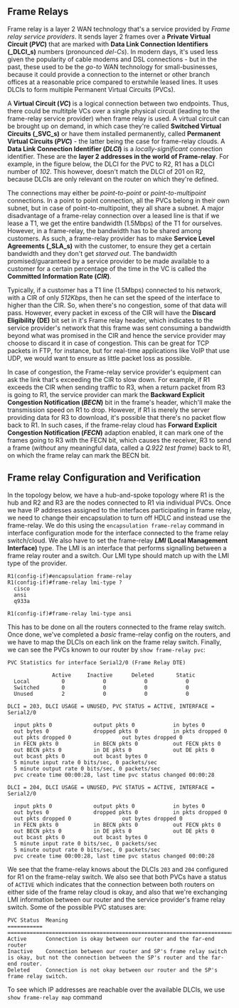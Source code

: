 ## Frame Relays
Frame relay is a layer 2 WAN technology that's a service provided by _Frame relay service providers_. It sends layer 2 frames over a **Private Virtual Circuit (_PVC_)** that are marked with **Data Link Connection Identifiers (_DLCI_s)** numbers (pronounced *del-Cs*). In modern days, it's used less given the popularity of cable modems and DSL connections - but in the past, these used to be the _go-to_ WAN technology for small-businesses, because it could provide a connection to the internet or other branch offices at a reasonable price compared to erstwhile leased lines. It uses DLCIs to form multiple Permanent Virtual Circuits (PVCs).

A **Virtual Circuit (_VC_)** is a logical connection between two endpoints. Thus, there could be multitple VCs over a single physical circuit (leading to the frame-relay service provider) when frame relay is used. A virtual circuit can be brought up on demand, in which case they're called **Switched Virtual Circuits (_SVC_s)** or have them installed permanently, called **Permanent Virtual Circuits (_PVC_)** - the latter being the case for frame-relay clouds. A **Data Link Connection Identifier (_DLCI_)** is a _locally-significant_ connection identifier. These are the **layer 2 addresses in the world of Frame-relay**. For example, in the figure below, the DLCI for the PVC to R2, R1 has a DLCI number of _102_. This however, doesn't match the DLCI of 201 on R2, because DLCIs are only relevant on the router on which they're defined.

The connections may either be _point-to-point_ or _point-to-multipoint_ connections. In a point to point connection, all the PVCs belong in their own subnet, but in case of point-to-multipoint, they all share a subnet. A major disadvantage of a frame-relay connection over a leased line is that if we lease a T1, we get the entire bandwidth (1.5Mbps) of the T1 for ourselves. However, in a frame-relay, the bandwidth has to be shared among customers. As such, a frame-relay provider has to make **Service Level Agreements (_SLA_s)** with the customer, to ensure they get a certain bandwidth and they don't get _starved out_. The bandwidth promised/guaranteed by a service provider to be made available to a customer for a certain percentage of the time in the VC is called the **Committed Information Rate (_CIR_)**.

Typically, if a customer has a T1 line (1.5Mbps) connected to his network, with a CIR of only *512Kbps*, then he can set the speed of the interface to higher than the CIR. So, when there's no congestion, some of that data will pass. However, every packet in excess of the CIR will have the **Discard Eligibility (DE)** bit set in it's Frame relay header, which indicates to the service provider's network that this frame was sent consuming a bandwidth beyond what was promised in the CIR and hence the service provider may choose to discard it in case of congestion. This can be great for TCP packets in FTP, for instance, but for real-time applications like VoIP that use UDP, we would want to ensure as little packet loss as possible.

In case of congestion, the Frame-relay service provider's equipment can ask the link that's exceeding the CIR to slow down. For example, if R1 exceeds the CIR when sending traffic to R3, when a return packet from R3 is going to R1, the service provider can mark the **Backward Explicit Congestion Notification (_BECN_)** bit in the frame's header, which'll make the transmission speed on R1 to drop. However, if R1 is merely the server providing data for R3 to download, it's possible that there's no packet flow back to R1. In such cases, if the frame-relay cloud has **Forward Explicit Congestion Notification (_FECN_)** adaption enabled, it can mark one of the frames going to R3 with the FECN bit, which causes the receiver, R3 to send a frame (_without_ any meaningful data, called a _Q.922 test frame_) back to R1, on which the frame relay can mark the BECN bit.

## Frame relay Configuration and Verification
In the topology below, we have a hub-and-spoke topology where R1 is the hub and R2 and R3 are the nodes connected to R1 via individual PVCs. Once we have IP addresses assigned to the interfaces participating in frame relay, we need to change their encapsulation to turn off HDLC and instead use the frame-relay. We do this using the `encapsulation frame-relay` command in interface configuration mode for the interface connected to the frame relay switch/cloud. We also have to set the frame-relay **_LMI_ (Local Management Interface)** type. The LMI is an interface that performs signalling between a frame relay router and a switch. Our LMI type should match up with the LMI type of the provider.

```
R1(config-if)#encapsulation frame-relay
R1(config-if)#frame-relay lmi-type ?
  cisco
  ansi
  q933a

R1(config-if)#frame-relay lmi-type ansi
```

This has to be done on all the routers connected to the frame relay switch. Once done, we've completed a _basic_ frame-relay config on the routers, and we have to map the DLCIs on each link on the frame relay switch. Finally, we can see the PVCs known to our router by `show frame-relay pvc`:
```
PVC Statistics for interface Serial2/0 (Frame Relay DTE)

              Active     Inactive      Deleted       Static
  Local          0            0            0            0
  Switched       0            0            0            0
  Unused         2            0            0            0

DLCI = 203, DLCI USAGE = UNUSED, PVC STATUS = ACTIVE, INTERFACE = Serial2/0

  input pkts 0             output pkts 0            in bytes 0
  out bytes 0              dropped pkts 0           in pkts dropped 0
  out pkts dropped 0                out bytes dropped 0
  in FECN pkts 0           in BECN pkts 0           out FECN pkts 0
  out BECN pkts 0          in DE pkts 0             out DE pkts 0
  out bcast pkts 0         out bcast bytes 0
  5 minute input rate 0 bits/sec, 0 packets/sec
  5 minute output rate 0 bits/sec, 0 packets/sec
  pvc create time 00:00:28, last time pvc status changed 00:00:28

DLCI = 204, DLCI USAGE = UNUSED, PVC STATUS = ACTIVE, INTERFACE = Serial2/0

  input pkts 0             output pkts 0            in bytes 0
  out bytes 0              dropped pkts 0           in pkts dropped 0
  out pkts dropped 0                out bytes dropped 0
  in FECN pkts 0           in BECN pkts 0           out FECN pkts 0
  out BECN pkts 0          in DE pkts 0             out DE pkts 0
  out bcast pkts 0         out bcast bytes 0
  5 minute input rate 0 bits/sec, 0 packets/sec
  5 minute output rate 0 bits/sec, 0 packets/sec
  pvc create time 00:00:28, last time pvc status changed 00:00:28
```
We see that the frame-relay knows about the DLCIs `203` and `204` configured for R1 on the frame-relay switch. We also see that both PVCs have a status of `ACTIVE` which indicates that the connection between both routers on either side of the frame relay cloud is okay, and also that we're exchanging LMI information between our router and the service provider's frame relay switch. Some of the possible PVC statuses are:
```
PVC Status  Meaning
=========== ==============================================================================================================================================
Active      Connection is okay between our router and the far-end router
Inactive    Connection between our router and SP's frame relay switch is okay, but not the connection between the SP's router and the far-end router.
Deleted     Connection is not okay between our router and the SP's frame relay switch.
```

To see which IP addresses are reachable over the available DLCIs, we use `show frame-relay map` command
